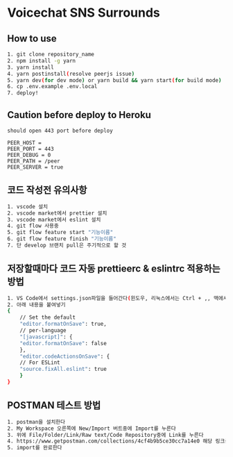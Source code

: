 # Voicechat SNS Surrounds

## How to use

```bash
1. git clone repository_name
2. npm install -g yarn
3. yarn install
4. yarn postinstall(resolve peerjs issue)
5. yarn dev(for dev mode) or yarn build && yarn start(for build mode)
6. cp .env.example .env.local
7. deploy!
```

## Caution before deploy to Heroku

`should open 443 port before deploy`

```bash:.env
PEER_HOST =
PEER_PORT = 443
PEER_DEBUG = 0
PEER_PATH = /peer
PEER_SERVER = true
```

## 코드 작성전 유의사항

```bash
1. vscode 설치
2. vscode market에서 prettier 설치
3. vscode market에서 eslint 설치
4. git flow 사용중
5. git flow feature start "기능이름"
6. git flow feature finish "기능이름"
7. 단 develop 브랜치 pull은 주기적으로 할 것
```

## 저장할때마다 코드 자동 prettieerc & eslintrc 적용하는 방법

```bash
1. VS Code에서 settings.json파일을 들어간다(윈도우, 리눅스에서는 Ctrl + ,, 맥에서는 Cmd + , 를 누르고 오른쪽 위에 작은 문서 아이콘 누르면 settings.json 볼 수 있음)
2. 아래 내용을 붙여넣기
{
    // Set the default
    "editor.formatOnSave": true,
    // per-language
    "[javascript]": {
    "editor.formatOnSave": false
    },
    "editor.codeActionsOnSave": {
    // For ESLint
    "source.fixAll.eslint": true
    }
}
```

## POSTMAN 테스트 방법

```bash
1. postman을 설치한다
2. My Workspace 오른쪽에 New/Import 버트중에 Import를 누른다
3. 위에 File/Folder/Link/Raw text/Code Repository중에 Link를 누른다
4. https://www.getpostman.com/collections/4cf4b9b5ce30cc7a14e0 해당 링크를 붙여넣는다
5. import를 완료한다
```
